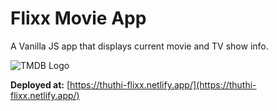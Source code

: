 # Flixx Movie App

A Vanilla JS app that displays current movie and TV show info.

![TMDB Logo](./images/tmdb.png)

**Deployed at:** [https://thuthi-flixx.netlify.app/](https://thuthi-flixx.netlify.app/)

